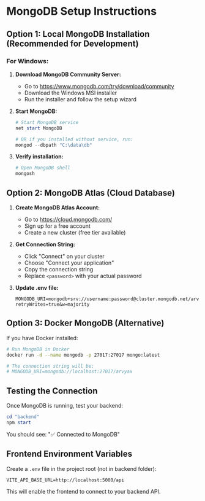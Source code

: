 # MongoDB Setup Instructions

## Option 1: Local MongoDB Installation (Recommended for Development)

### For Windows:

1. **Download MongoDB Community Server:**
   - Go to https://www.mongodb.com/try/download/community
   - Download the Windows MSI installer
   - Run the installer and follow the setup wizard

2. **Start MongoDB:**
   ```powershell
   # Start MongoDB service
   net start MongoDB
   
   # OR if you installed without service, run:
   mongod --dbpath "C:\data\db"
   ```

3. **Verify installation:**
   ```powershell
   # Open MongoDB shell
   mongosh
   ```

## Option 2: MongoDB Atlas (Cloud Database)

1. **Create MongoDB Atlas Account:**
   - Go to https://cloud.mongodb.com/
   - Sign up for a free account
   - Create a new cluster (free tier available)

2. **Get Connection String:**
   - Click "Connect" on your cluster
   - Choose "Connect your application"
   - Copy the connection string
   - Replace `<password>` with your actual password

3. **Update .env file:**
   ```
   MONGODB_URI=mongodb+srv://username:password@cluster.mongodb.net/arvyax?retryWrites=true&w=majority
   ```

## Option 3: Docker MongoDB (Alternative)

If you have Docker installed:

```bash
# Run MongoDB in Docker
docker run -d --name mongodb -p 27017:27017 mongo:latest

# The connection string will be:
# MONGODB_URI=mongodb://localhost:27017/arvyax
```

## Testing the Connection

Once MongoDB is running, test your backend:

```powershell
cd "backend"
npm start
```

You should see: "✅ Connected to MongoDB"

## Frontend Environment Variables

Create a `.env` file in the project root (not in backend folder):

```
VITE_API_BASE_URL=http://localhost:5000/api
```

This will enable the frontend to connect to your backend API.
